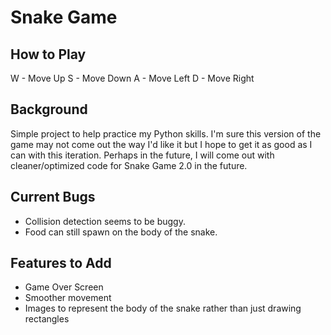 # Snake Game
## How to Play
W - Move Up
S - Move Down
A - Move Left
D - Move Right

## Background
Simple project to help practice my Python skills. I'm sure this version of the game may not come out the way I'd like it but I hope to get it as good as I can with this iteration. Perhaps in the future, I will come out with cleaner/optimized code for Snake Game 2.0 in the future.

## Current Bugs
- Collision detection seems to be buggy.
- Food can still spawn on the body of the snake.

## Features to Add
- Game Over Screen
- Smoother movement
- Images to represent the body of the snake rather than just drawing rectangles